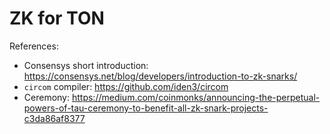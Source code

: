 # ZK for TON

References:
* Consensys short introduction: https://consensys.net/blog/developers/introduction-to-zk-snarks/
* `circom` compiler: https://github.com/iden3/circom
* Ceremony: https://medium.com/coinmonks/announcing-the-perpetual-powers-of-tau-ceremony-to-benefit-all-zk-snark-projects-c3da86af8377